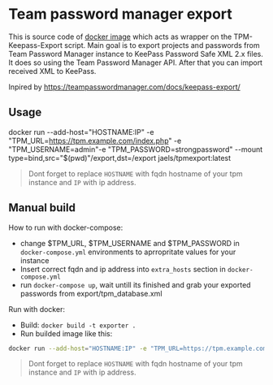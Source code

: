 Team password manager export
==========

This is source code of [docker image](https://hub.docker.com/r/jaels/tpmexport/) which acts as wrapper on the TPM-Keepass-Export script.
Main goal is to export projects and passwords from Team Password Manager instance to KeePass Password Safe XML 2.x files. It does so using the Team Password Manager API. After that you can import received XML to KeePass.

Inpired by https://teampasswordmanager.com/docs/keepass-export/

Usage
--------
docker run --add-host="HOSTNAME:IP" -e "TPM_URL=https://tpm.example.com/index.php" -e "TPM_USERNAME=admin"-e "TPM_PASSWORD=strongpassword" --mount type=bind,src="$(pwd)"/export,dst=/export jaels/tpmexport:latest
> Dont forget to replace `HOSTNAME` with fqdn hostname of your tpm instance and `IP` with ip address.

Manual build
--------

How to run with docker-compose:
* change $TPM_URL, $TPM_USERNAME and $TPM_PASSWORD in `docker-compose.yml` environments to aprropritate values for your instance
* Insert correct fqdn and ip address into `extra_hosts` section in `docker-compose.yml`
* run `docker-compose up`, wait untill its finished and grab your exported passwords from export/tpm_database.xml

Run with docker:
* Build: `docker build -t exporter .`
* Run builded image like this:
```bash
docker run --add-host="HOSTNAME:IP" -e "TPM_URL=https://tpm.example.com/index.php" -e "TPM_USERNAME=admin"-e "TPM_PASSWORD=strongpassword" --mount type=bind,src="$(pwd)"/export,dst=/export exporter:latest
```
> Dont forget to replace `HOSTNAME` with fqdn hostname of your tpm instance and `IP` with ip address.
